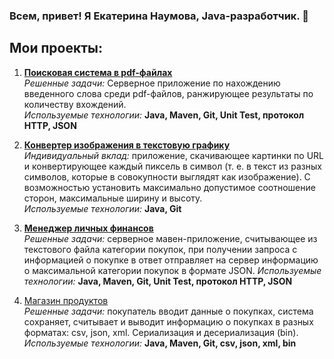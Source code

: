 ### Всем, привет! Я Екатерина Наумова, Java-разработчик. 👋

## Мои проекты:

1. **[Поисковая система в pdf-файлах](https://github.com/Eznamen/pcs-final-diplom)**        
    *Решенные задачи:* Серверное приложение по нахождению введенного слова среди pdf-файлов, ранжирующее результаты по количеству вхождений.        
    *Используемые технологии:* **Java, Maven, Git, Unit Test, протокол HTTP, JSON**

1. **[Конвертер изображения в текстовую графику](https://github.com/Eznamen/fotomaker)**        
    *Индивидуальный вклад:* приложение, скачивающее картинки по URL и конвертирующее каждый пиксель в символ (т. е. в текст из разных символов, которые в совокупности выглядят как изображение). С возможностью установить максимально допустимое соотношение сторон, максимальные ширину и высоту.        
    *Используемые технологии:* **Java, Git**
    
1. **[Менеджер личных финансов](https://github.com/Eznamen/Kyrsovoy2Utf8)**        
    *Решенные задачи:* серверное мавен-приложение, считывающее из текстового файла категории покупок, при получении запроса с информацией о покупке в ответ отправляет на сервер информацию о максимальной категории покупок в формате JSON.
    *Используемые технологии:* **Java, Maven, Git, Unit Test, протокол HTTP, JSON**
     
1. [Магазин продуктов](https://github.com/Eznamen/FileReader-Writer/branches)        
    *Решенные задачи:* покупатель вводит данные о покупках, система сохраняет, считывает и выводит информацию о покупках в разных форматах: csv, json, xml. Сериализация и десериализация (bin).        
    *Используемые технологии:* **Java, Maven, Git, csv, json, xml, bin**
    
    
    


<!--
**Eznamen/Eznamen** is a ✨ _special_ ✨ repository because its `README.md` (this file) appears on your GitHub profile.

Here are some ideas to get you started:

- 🔭 I’m currently working on ...
- 🌱 I’m currently learning ...
- 👯 I’m looking to collaborate on ...
- 🤔 I’m looking for help with ...
- 💬 Ask me about ...
- 📫 How to reach me: ...
- 😄 Pronouns: ...
- ⚡ Fun fact: ...
-->
